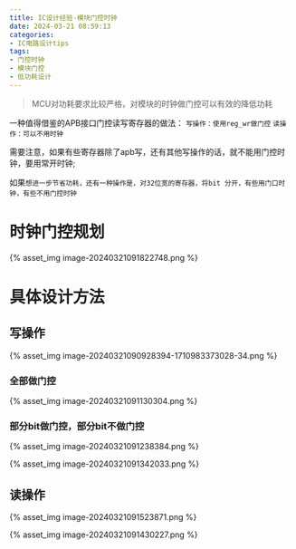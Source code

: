 ```yaml
---
title: IC设计经验-模块门控时钟
date: 2024-03-21 08:59:13
categories:
- IC电路设计tips
tags:
- 门控时钟
- 模块门控
- 低功耗设计
---
```


> MCU对功耗要求比较严格，对模块的时钟做门控可以有效的降低功耗



一种值得借鉴的APB接口门控读写寄存器的做法：
`写操作：使用reg_wr做门控`
`读操作：可以不用时钟`

需要注意，如果有些寄存器除了apb写，还有其他写操作的话，就不能用门控时钟，要用常开时钟;

如果`想进一步节省功耗，还有一种操作是，对32位宽的寄存器，将bit 分开，有些用门口时钟，有些不用门控时钟`

# 时钟门控规划

{% asset_img image-20240321091822748.png %}



# 具体设计方法

##  写操作

{% asset_img image-20240321090928394-1710983373028-34.png %}

### 全部做门控

{% asset_img image-20240321091130304.png %}

### 部分bit做门控，部分bit不做门控

{% asset_img image-20240321091238384.png %}

{% asset_img image-20240321091342033.png %}



## 读操作

{% asset_img image-20240321091523871.png %}

{% asset_img image-20240321091430227.png %}



